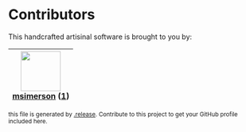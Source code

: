 # Contributors

This handcrafted artisinal software is brought to you by:

| <img height="80" src="https://avatars.githubusercontent.com/u/261635?v=4"><br><a href="https://github.com/msimerson">msimerson</a> (<a href="https://github.com/haraka/haraka-plugin-early_talker/commits?author=msimerson">1</a>)|
| :---: |

<sub>this file is generated by [.release](https://github.com/msimerson/.release).
Contribute to this project to get your GitHub profile included here.</sub>
